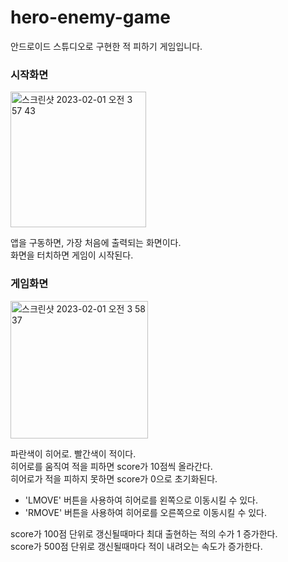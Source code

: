 # hero-enemy-game
안드로이드 스튜디오로 구현한 적 피하기 게임입니다.

### 시작화면

<img width="217" alt="스크린샷 2023-02-01 오전 3 57 43" src="https://user-images.githubusercontent.com/99192837/215856259-36aac338-e041-404e-9c4c-94e691c22af2.png">   

앱을 구동하면, 가장 처음에 출력되는 화면이다.   
화면을 터치하면 게임이 시작된다.

### 게임화면
<img width="220" alt="스크린샷 2023-02-01 오전 3 58 37" src="https://user-images.githubusercontent.com/99192837/215856471-e74ff4bc-fb95-49f3-a087-35c5ef68bc25.png">   

파란색이 히어로. 빨간색이 적이다.   
히어로를 움직여 적을 피하면 score가 10점씩 올라간다.   
히어로가 적을 피하지 못하면 score가 0으로 초기화된다.

- 'LMOVE' 버튼을 사용하여 히어로를 왼쪽으로 이동시킬 수 있다.
- 'RMOVE' 버튼을 사용하여 히어로를 오른쪽으로 이동시킬 수 있다.

score가 100점 단위로 갱신될때마다 최대 출현하는 적의 수가 1 증가한다.   
score가 500점 단위로 갱신될때마다 적이 내려오는 속도가 증가한다.   
